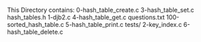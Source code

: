 This Directory contains:
0-hash_table_create.c    3-hash_table_set.c     hash_tables.h
1-djb2.c                 4-hash_table_get.c     questions.txt
100-sorted_hash_table.c  5-hash_table_print.c   tests/
2-key_index.c            6-hash_table_delete.c

